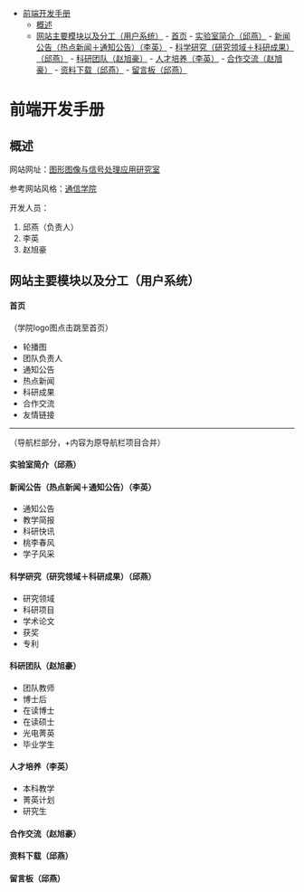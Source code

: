 <!-- TOC depthFrom:1 depthTo:6 withLinks:1 updateOnSave:1 orderedList:0 -->

- [前端开发手册](#前端开发手册)
	- [概述](#概述)
	- [网站主要模块以及分工（用户系统）](#网站主要模块以及分工用户系统)
			- [首页](#首页)
			- [实验室简介（邱燕）](#实验室简介邱燕)
			- [新闻公告（热点新闻＋通知公告）（李英）](#新闻公告热点新闻通知公告李英)
			- [科学研究（研究领域＋科研成果）（邱燕）](#科学研究研究领域科研成果邱燕)
			- [科研团队（赵旭豪）](#科研团队赵旭豪)
			- [人才培养（李英）](#人才培养李英)
			- [合作交流（赵旭豪）](#合作交流赵旭豪)
			- [资料下载（邱燕）](#资料下载邱燕)
			- [留言板（邱燕）](#留言板邱燕)

<!-- /TOC -->


# 前端开发手册

## 概述
网站网址：[图形图像与信号处理应用研究室](http://gispalab.uestc.edu.cn/)

参考网站风格：[通信学院](http://www.scie.uestc.edu.cn/)

开发人员：
  1. 邱燕（负责人）
  2. 李英
  3. 赵旭豪

## 网站主要模块以及分工（用户系统）
#### 首页

（学院logo图点击跳至首页）
-   轮播图
-   团队负责人
-   通知公告
-   热点新闻
-   科研成果
-   合作交流
-   友情链接

***
（导航栏部分，+内容为原导航栏项目合并）
#### 实验室简介（邱燕）
#### 新闻公告（热点新闻＋通知公告）（李英）
-   通知公告
-   教学简报
-   科研快讯
-   桃李春风
-   学子风采

#### 科学研究（研究领域＋科研成果）（邱燕）
-   研究领域
-   科研项目
-   学术论文
-   获奖
-   专利

#### 科研团队（赵旭豪）
-   团队教师
-   博士后
-   在读博士
-   在读硕士
-   光电菁英
-   毕业学生

#### 人才培养（李英）
-   本科教学
-   菁英计划
-   研究生

#### 合作交流（赵旭豪）
#### 资料下载（邱燕）
#### 留言板（邱燕）
